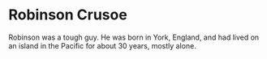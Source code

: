 # Robinson Crusoe

Robinson was a tough guy. He was born in York, England, and had lived on an island in the Pacific for about 30 years, mostly alone.

